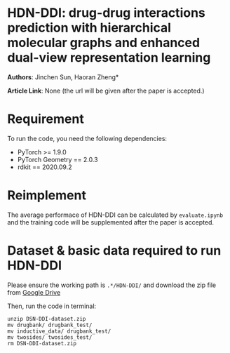 # HDN-DDI: drug-drug interactions prediction with hierarchical molecular graphs and enhanced dual-view representation learning

**Authors**: Jinchen Sun, Haoran Zheng*

**Article Link**: None (the url will be given after the paper is accepted.)

# Requirement
To run the code, you need the following dependencies:
* PyTorch >= 1.9.0
* PyTorch Geometry == 2.0.3
* rdkit == 2020.09.2

# Reimplement
The average performace of HDN-DDI can be calculated by `evaluate.ipynb` and the training code will be supplemented after the paper is accepted.

# Dataset & basic data required to run HDN-DDI
Please ensure the working path is `.*/HDN-DDI/` and download the zip file from [Google Drive](https://drive.google.com/file/d/15IN_WsI92UwytHM1urCMAJC2WDBjKgDY/view?usp=sharing)

Then, run the code in terminal:
```
unzip DSN-DDI-dataset.zip
mv drugbank/ drugbank_test/
mv inductive_data/ drugbank_test/
mv twosides/ twosides_test/
rm DSN-DDI-dataset.zip
```
